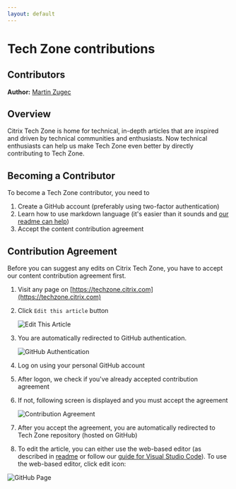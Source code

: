 ```yaml
---
layout: default
---
```

# Tech Zone contributions

## Contributors

**Author:** [Martin Zugec](https://twitter.com/martinzugec)

## Overview

Citrix Tech Zone is home for technical, in-depth articles that are inspired and driven by technical communities and enthusiasts. Now technical enthusiasts can help us make Tech Zone even better by directly contributing to Tech Zone.

## Becoming a Contributor

To become a Tech Zone contributor, you need to

1. Create a GitHub account (preferably using two-factor authentication)
1. Learn how to use markdown language (it's easier than it sounds and [our readme can help](https://github.com/citrix/en-us-tech-zone/blob/master/README.md))
1. Accept the content contribution agreement

## Contribution Agreement

Before you can suggest any edits on Citrix Tech Zone, you have to accept our content contribution agreement first.

1. Visit any page on [https://techzone.citrix.com](https://techzone.citrix.com)
1. Click `Edit this article` button

    ![Edit This Article](/media/crowdsourcing_techzone.png)

1. You are automatically redirected to GitHub authentication.

    ![GitHub Authentication](/media/crowdsourcing_github-authentication.png)

1. Log on using your personal GitHub account
1. After logon, we check if you've already accepted contribution agreement
1. If not, following screen is displayed and you must accept the agreement

    ![Contribution Agreement](/media/crowdsourcing_agreement.png)

1. After you accept the agreement, you are automatically redirected to Tech Zone repository (hosted on GitHub)
1. To edit the article, you can either use the web-based editor (as described in [readme](https://github.com/citrix/en-us-tech-zone/blob/master/README.md#3---create-content) or follow our [guide for Visual Studio Code](https://citrix.github.io/tech-marketing/projects/tech-zone/visual-studio-code-guide.html)). To use the web-based editor, click edit icon:

![GitHub Page](/media/crowdsourcing_edit.png)
